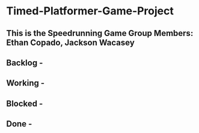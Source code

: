 # Timed-Platformer-Game-Project
This is the Speedrunning Game
Group Members: Ethan Copado, Jackson Wacasey
--------------------------------------------------------------------------------------
Backlog - 
--------------------------------------------------------------------------------------
Working - 
--------------------------------------------------------------------------------------
Blocked - 
--------------------------------------------------------------------------------------
Done - 
--------------------------------------------------------------------------------------
